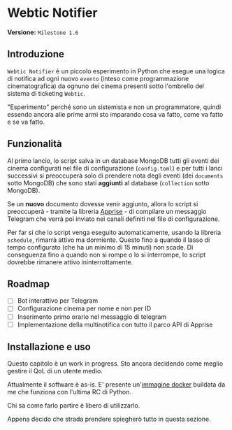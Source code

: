 # Webtic Notifier

**Versione:** `Milestone 1.6`

## Introduzione

`Webtic Notifier` è un piccolo esperimento in Python che esegue una logica di notifica ad ogni nuovo `evento` (inteso come programmazione cinematografica) da ognuno dei cinema presenti sotto l'ombrello del sistema di ticketing `Webtic`.

"Esperimento" perché sono un sistemista e non un programmatore, quindi essendo ancora alle prime armi sto imparando cosa va fatto, come va fatto e se va fatto.

## Funzionalità

Al primo lancio, lo script salva in un database MongoDB tutti gli eventi dei cinema configurati nel file di configurazione (`config.toml`) e per tutti i lanci successivi si preoccuperà solo di prendere nota degli eventi (dei `documents` sotto MongoDB) che sono stati **aggiunti** al database (`collection` sotto MongoDB).

Se un **nuovo** documento dovesse venir aggiunto, allora lo script si preoccuperà - tramite la libreria [Apprise](https://github.com/caronc/apprise) - di compilare un messaggio Telegram che verrà poi inviato nei canali definiti nel file di configurazione.

Per far si che lo script venga eseguito automaticamente, usando la libreria `schedule`, rimarrà attivo ma dormiente. Questo fino a quando il lasso di tempo configurato (che ha un minimo di 15 minuti) non scade. Di conseguenza fino a quando non si rompe o lo si interrompe, lo script dovrebbe rimanere attivo ininterrottamente.

## Roadmap

- [ ] Bot interattivo per Telegram
- [ ] Configurazione cinema per nome e non per ID
- [ ] Inserimento primo orario nel messaggio di telegram
- [ ] Implementazione della multinotifica con tutto il parco API di Apprise

## Installazione e uso

Questo capitolo è un work in progress. Sto ancora decidendo come meglio gestire il QoL di un utente medio.

Attualmente il software è as-is. E' presente un'[immagine docker](https://hub.docker.com/r/megawise/webtic-notifier) buildata da me che funziona con l'ultima RC di Python.

Chi sa come farlo partire è libero di utilizzarlo.

Appena decido che strada prendere spiegherò tutto in questa sezione.
